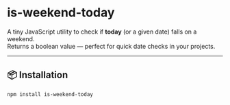 # is-weekend-today

A tiny JavaScript utility to check if **today** (or a given date) falls on a weekend.  
Returns a boolean value — perfect for quick date checks in your projects.

---

## 📦 Installation

```bash
npm install is-weekend-today